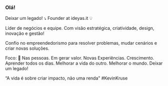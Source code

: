 ### Olá! 

Deixar um legado! ⤵
Founder at ideyas.it 💡

Líder de negócios e equipe.
Com visão estratégica, criatividade, design, inovação e gestão!

Confio no empreendedorismo para resolver problemas, mudar cenários e criar novas soluções.

Foco: 🎯
Nas pessoas.
Em gerar valor.
Novas Experiências.
Crescimento.
Aprender todos os dias.
Melhorar a vida do outro. 
Melhorar o mundo.
Deixar um legado! 

“A vida é sobre criar impacto, não uma renda" #KevinKruse

<!--
**joaodornelesbueno/joaodornelesbueno** is a ✨ _special_ ✨ repository because its `README.md` (this file) appears on your GitHub profile.

Here are some ideas to get you started:

- 🔭 I’m currently working on ...
- 🌱 I’m currently learning ...
- 👯 I’m looking to collaborate on ...
- 🤔 I’m looking for help with ...
- 💬 Ask me about ...
- 📫 How to reach me: ...
- 😄 Pronouns: ...
- ⚡ Fun fact: ...
-->

